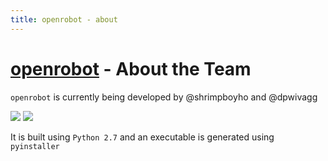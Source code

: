 ```yaml
---
title: openrobot - about
---
```


[openrobot]() - About the Team
=========

```openrobot``` is currently being developed by @shrimpboyho and @dpwivagg

<img src="https://lh4.googleusercontent.com/-ekek6J2LEfM/UlbbakAUicI/AAAAAAAADQs/M0Sj35yqeXE/s100-no/4bd45c2e3f17046a5ac8100925007a25.png">
<img src="https://lh4.googleusercontent.com/-ekek6J2LEfM/UlbbakAUicI/AAAAAAAADQs/M0Sj35yqeXE/s100-no/4bd45c2e3f17046a5ac8100925007a25.png">

It is built using ```Python 2.7``` and an executable is generated using ```pyinstaller```
